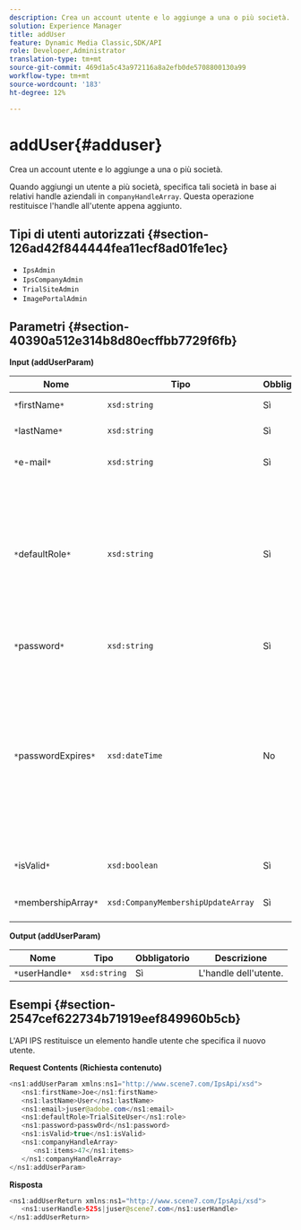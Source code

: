 ```yaml
---
description: Crea un account utente e lo aggiunge a una o più società.
solution: Experience Manager
title: addUser
feature: Dynamic Media Classic,SDK/API
role: Developer,Administrator
translation-type: tm+mt
source-git-commit: 469d1a5c43a972116a8a2efb0de5708800130a99
workflow-type: tm+mt
source-wordcount: '183'
ht-degree: 12%

---
```



# addUser{#adduser}

Crea un account utente e lo aggiunge a una o più società.

Quando aggiungi un utente a più società, specifica tali società in base ai relativi handle aziendali in `companyHandleArray`. Questa operazione restituisce l&#39;handle all&#39;utente appena aggiunto.

## Tipi di utenti autorizzati {#section-126ad42f844444fea11ecf8ad01fe1ec}

* `IpsAdmin`
* `IpsCompanyAdmin`
* `TrialSiteAdmin`
* `ImagePortalAdmin`

## Parametri {#section-40390a512e314b8d80ecffbb7729f6fb}

**Input (addUserParam)**

| Nome | Tipo | Obbligatorio | Descrizione |
|---|---|---|---|
| `*`firstName`*` | `xsd:string` | Sì | Nome dell&#39;utente. |
| `*`lastName`*` | `xsd:string` | Sì | Cognome dell&#39;utente. |
| `*`e-mail`*` | `xsd:string` | Sì | L’indirizzo e-mail dell’utente. |
| `*`defaultRole`*` | `xsd:string` | Sì | Imposta il ruolo di un utente in ogni società a cui appartiene. Tuttavia, il ruolo `IpsAdmin` sostituisce altre impostazioni per azienda. |
| `*`password`*` | `xsd:string` | Sì | Imposta la password dell&#39;utente |
| `*`passwordExpires`*` | `xsd:dateTime` | No | Imposta il periodo di scadenza della password. Specifica il fuso orario quando viene trasmessa la richiesta. I fusi orari sono regolati su Ora centrale. |
| `*`isValid`*` | `xsd:boolean` | Sì | Determina se l&#39;utente è valido. |
| `*`membershipArray`*` | `xsd:CompanyMembershipUpdateArray` | Sì | Un array di handle aziendali. |

**Output (addUserParam)**

| Nome | Tipo | Obbligatorio | Descrizione |
|---|---|---|---|
| `*`userHandle`*` | `xsd:string` | Sì | L&#39;handle dell&#39;utente. |

## Esempi {#section-2547cef622734b71919eef849960b5cb}

L&#39;API IPS restituisce un elemento handle utente che specifica il nuovo utente.

**Request Contents (Richiesta contenuto)**

```java
<ns1:addUserParam xmlns:ns1="http://www.scene7.com/IpsApi/xsd">
   <ns1:firstName>Joe</ns1:firstName>
   <ns1:lastName>User</ns1:lastName>
   <ns1:email>juser@adobe.com</ns1:email>
   <ns1:defaultRole>TrialSiteUser</ns1:role>
   <ns1:password>passw0rd</ns1:password>
   <ns1:isValid>true</ns1:isValid>
   <ns1:companyHandleArray>
      <ns1:items>47</ns1:items>
   </ns1:companyHandleArray>
</ns1:addUserParam>
```

**Risposta**

```java
<ns1:addUserReturn xmlns:ns1="http://www.scene7.com/IpsApi/xsd">
   <ns1:userHandle>525s|juser@scene7.com</ns1:userHandle>
</ns1:addUserReturn>
```

